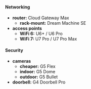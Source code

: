 #### Networking

- **router:** Cloud Gateway Max
	- **rack-mount:** Dream Machine SE 
- **access points**
	- **WiFi 6:** U6+ / U6 Pro
	- **WiFi 7:** U7 Pro / U7 Pro Max

#### Security

- **cameras** 
	- **cheaper:** G5 Flex
	- **indoor:** G5 Dome
	- **outdoor:** G5 Bullet
- **doorbell:** G4 Doorbell Pro